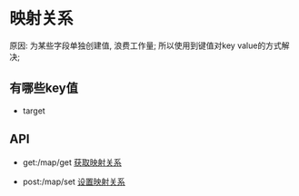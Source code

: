 # 映射关系

原因: 为某些字段单独创建值, 浪费工作量; 所以使用到键值对key value的方式解决;

## 有哪些key值
- target

## API

- get:/map/get
[获取映射关系](http://localhost:1932/map/get?key=target)

- post:/map/set
[设置映射关系](http://localhost:1932/map/get?key=target&value=[{key:value}])

